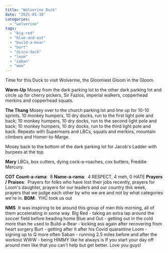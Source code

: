 ```yaml
---
title: "Wolverine Duck"
date: "2021-01-18"
categories: 
  - "wolverine"
tags: 
  - "big-red"
  - "blue-and-out"
  - "build-a-bear"
  - "burt"
  - "disco-duck"
  - "loom"
  - "saban"
  - "www"
---
```


Time for this Duck to visit Wolverine, the Gloomiest Gloom in the Gloom.

**Warm-Up** Mosey from the dark parking lot to the other dark parking lot and circle up for cherry pickers, Sir Fazios, imperial walkers, copperhead merkins and copperhead squats.

**The Thang** Mosey over to the church parking lot and line up for 10-10 sprints. 10 monkey humpers, 10 dry docks, run to the first light pole and back; 10 monkey humpers, 10 dry docks, run to the second light pole and back; 10 monkey humpers, 10 dry docks, run to the third light pole and back. Repeato with Supermans and LBCs, squats and merkins, mountain climbers and Homer-to-Marge.

Mosey back to the bottom of the dark parking lot for Jacob's Ladder with burpees at the top.

**Mary** LBCs, box cutters, dying cock-a-roaches, cox butters, Freddie Mercury.

**COT** **Count-a-rama**:  8 **Name-a-rama**:  4 RESPECT, 4 meh, 0 HATE **Prayers / Praises**:  Prayers for folks who have lost their jobs recently, prayers for Loom's daughter, prayers for our leaders and our country this week, prayers that we judge each other by who we are and not by what categories we're in. **BOM**:  YHC took us out

**NMS**  It was inspiring to be around this group of men this morning, all of them accelerating in some way. Big Red - taking an extra lap around the soccer field before heading home Blue and Out - getting out in the cold more than he used to Build-a-Bear - kicking ass again after recovering from heart surgery Burt - getting after it after his Covid quarantine Loom - signing up to Q more often Saban - running 2.5 miles before and after the workout WWW - being HIMMY like he always is If you start your day off around men like that you can't help but get better. Love you guys!
